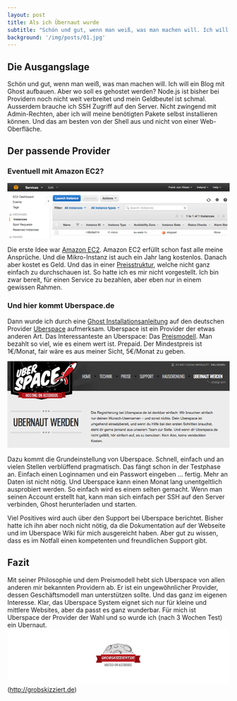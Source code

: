```yaml
---
layout: post
title: Als ich Übernaut wurde
subtitle: "Schön und gut, wenn man weiß, was man machen will. Ich will ein Blog mit Ghost aufbauen. Aber wo soll es gehostet werden? Node.js ist bisher bei Providern noch nicht weit verbreitet und mein Geldbeutel ist schmal. Das schränkt die Auswahl schon mal ein."
background: '/img/posts/01.jpg'
---
```



## Die Ausgangslage
Schön und gut, wenn man weiß, was man machen will. Ich will ein Blog mit Ghost aufbauen. Aber wo soll es gehostet werden? Node.js ist bisher bei Providern noch nicht weit verbreitet und mein Geldbeutel ist schmal. 
Ausserdem brauche ich SSH Zugriff auf den Server. Nicht zwingend mit Admin-Rechten, aber ich will meine benötigten Pakete selbst installieren können. Und das am besten von der Shell aus und nicht von einer Web-Oberfläche.

## Der passende Provider

### Eventuell mit Amazon EC2?

![Amazon EC2](/img/posts/EC2_Management_Console.png)

Die erste Idee war [Amazon EC2](http://aws.amazon.com/de/ec2/). Amazon EC2 erfüllt schon fast alle meine Ansprüche. Und die Mikro-Instanz ist auch ein Jahr lang kostenlos. Danach aber kostet es Geld. Und das in einer [Preisstruktur](http://aws.amazon.com/de/ec2/pricing/), welche nicht ganz einfach zu durchschauen ist. So hatte ich es mir nicht vorgestellt. Ich bin zwar bereit, für einen Service zu bezahlen, aber eben nur in einem gewissen Rahmen.

### Und hier kommt Uberspace.de
Dann wurde ich durch eine [Ghost Installationsanleitung](https://postpoeia.name/blogs/mytho/2013/09/21/ghost-auf-uberspace-installieren/) auf den deutschen Provider [Uberspace](http://uberspace.de) aufmerksam. Uberspace ist ein Provider der etwas anderen Art. Das Interessanteste an Uberspace: Das [Preismodell](https://uberspace.de/prices). Man bezahlt so viel, wie es einem wert ist. Prepaid. Der Mindestpreis ist 1€/Monat, fair wäre es aus meiner Sicht, 5€/Monat zu geben.

![Ubernaut werden](/img/posts/Ubernaut_werden___Uberspace_de.png)

Dazu kommt die Grundeinstellung von Uberspace. Schnell, einfach und an vielen Stellen verblüffend pragmatisch. Das fängt schon in der Testphase an. Einfach einen Loginnamen und ein Passwort eingeben ... fertig. Mehr an Daten ist nicht nötig. Und Uberspace kann einen Monat lang unentgeltlich ausprobiert werden. So einfach wird es einem selten gemacht. 
Wenn man seinen Account erstellt hat, kann man sich einfach per SSH auf den Server verbinden, Ghost herunterladen und starten.

Viel Positives wird auch über den Support bei Uberspace berichtet. Bisher hatte ich ihn aber noch nicht nötig, da die Dokumentation auf der Webseite und im Uberspace Wiki für mich ausgereicht haben. Aber gut zu wissen, dass es im Notfall einen kompetenten und freundlichen Support gibt.

## Fazit
Mit  seiner Philosophie und dem Preismodell hebt sich Uberspace von allen anderen mir bekannten Providern ab. Er ist ein ungewöhnlicher Provider, dessen Geschäftsmodell man unterstützen sollte. Und das ganz im eigenen Interesse. Klar, das Uberspace System eignet sich nur für kleine und mittlere Websites, aber da passt es ganz wunderbar. Für mich ist Uberspace der Provider der Wahl und so wurde ich (nach 3 Wochen Test) ein Ubernaut.
![Grobskiziert.de auf Uberspace](/img/posts/grobskizziert_uberspace.png)(http://grobskizziert.de)

